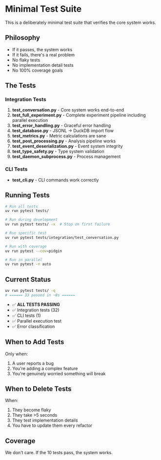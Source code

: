 # Minimal Test Suite

This is a deliberately minimal test suite that verifies the core system works.

## Philosophy

- If it passes, the system works
- If it fails, there's a real problem
- No flaky tests
- No implementation detail tests
- No 100% coverage goals

## The Tests

### Integration Tests
1. **test_conversation.py** - Core system works end-to-end
2. **test_full_experiment.py** - Complete experiment pipeline including parallel execution
3. **test_error_handling.py** - Graceful error handling
4. **test_database.py** - JSONL → DuckDB import flow
5. **test_metrics.py** - Metric calculations are sane
6. **test_post_processing.py** - Analysis pipeline works
7. **test_event_deserialization.py** - Event system integrity
8. **test_type_safety.py** - Type system validation
9. **test_daemon_subprocess.py** - Process management

### CLI Tests
- **test_cli.py** - CLI commands work correctly

## Running Tests

```bash
# Run all tests
uv run pytest tests/

# Run during development
uv run pytest tests/ -x  # Stop on first failure

# Run specific test
uv run pytest tests/integration/test_conversation.py

# Run with coverage
uv run pytest --cov=pidgin

# Run in parallel
uv run pytest -n auto
```

## Current Status

```bash
uv run pytest tests/ -q
# ====== 33 passed in ~8s ======
```

- ✅ **ALL TESTS PASSING**
- ✅ Integration tests (32)
- ✅ CLI tests (1)
- ✅ Parallel execution test
- ✅ Error classification

## When to Add Tests

Only when:
1. A user reports a bug
2. You're adding a complex feature
3. You're genuinely worried something will break

## When to Delete Tests

When:
1. They become flaky
2. They take >5 seconds
3. They test implementation details
4. You have to update them every refactor

## Coverage

We don't care. If the 10 tests pass, the system works.